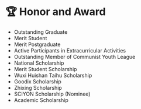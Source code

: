 # 🏆 Honor and Award
- Outstanding Graduate
- Merit Student
- Merit Postgraduate
- Active Participants in Extracurricular Activities
- Outstanding Member of Communist Youth League
- National Scholarship
- Merit Student Scholarship
- Wuxi Huishan Taihu Scholarship
- Goodix Scholarship
- Zhixing Scholarship
- SCIYON Scholarship (Nominee)
- Academic Scholarship